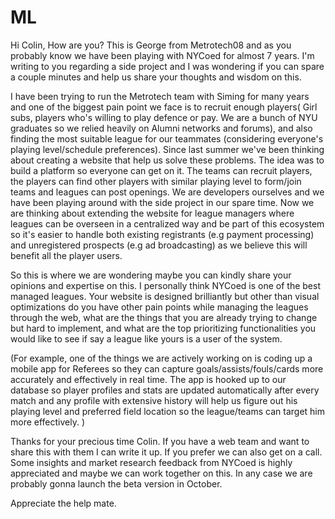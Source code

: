 # ML
Hi Colin,
How are you? This is George from Metrotech08 and as you probably know we have been playing with NYCoed for almost 7 years. I'm writing to you regarding a side project and I was wondering if you can spare a couple minutes and help us share your thoughts and wisdom on this.

I have been trying to run the Metrotech team with Siming for many years and one of the biggest pain point we face is to recruit enough players( Girl subs, players who's willing to play defence or pay. We are a bunch of NYU graduates so we relied heavily on Alumni networks and forums), and also finding the most suitable league for our teammates (considering everyone's playing level/schedule preferences). Since last summer we've been thinking about creating a website that help us solve these problems. The idea was to build a platform so everyone can get on it. The teams can recruit players, the players can find other players with similar playing level to form/join teams and leagues can post openings. We are developers ourselves and we have been playing around with the side project in our spare time. Now we are thinking about extending the website for league managers where leagues can be overseen in a centralized way and be part of this ecosystem so it's easier to handle both existing registrants (e.g payment processing) and unregistered prospects (e.g ad broadcasting) as we believe this will benefit all the player users.

So this is where we are wondering maybe you can kindly share your opinions and expertise on this. I personally think NYCoed is one of the best managed leagues. Your website is designed brilliantly but other than visual optimizations do you have other pain points while managing the leagues through the web, what are the things that you are already trying to change but hard to implement, and what are the top prioritizing functionalities you would like to see if say a league like yours is a user of the system. 

(For example, one of the things we are actively working on is coding up a mobile app for Referees so they can capture goals/assists/fouls/cards more accurately and effectively in real time. The app is hooked up to our database so player profiles and stats are updated automatically after every match and any profile with extensive history will help us figure out his playing level and preferred field location so the league/teams can target him more effectively. )

Thanks for your precious time Colin. If you have a web team and want to share this with them I can write it up. If you prefer we can also get on a call. Some insights and market research feedback from NYCoed is highly appreciated and maybe we can work together on this. In any case we are probably gonna launch the beta version in October. 

Appreciate the help mate.
